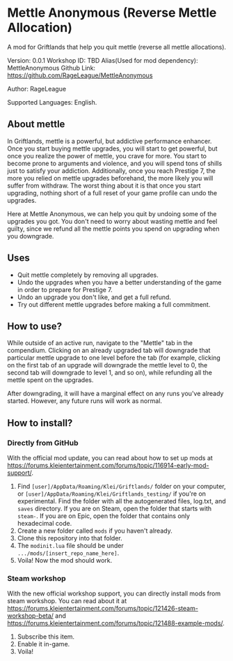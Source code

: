# Mettle Anonymous (Reverse Mettle Allocation)

A mod for Griftlands that help you quit mettle (reverse all mettle allocations).

Version: 0.0.1
Workshop ID: TBD
Alias(Used for mod dependency): MettleAnonymous
Github Link: https://github.com/RageLeague/MettleAnonymous

Author: RageLeague

Supported Languages: English.

## About mettle

In Griftlands, mettle is a powerful, but addictive performance enhancer. Once you start buying mettle upgrades, you will start to get powerful, but once you realize the power of mettle, you crave for more. You start to become prone to arguments and violence, and you will spend tons of shills just to satisfy your addiction. Additionally, once you reach Prestige 7, the more you relied on mettle upgrades beforehand, the more likely you will suffer from withdraw. The worst thing about it is that once you start upgrading, nothing short of a full reset of your game profile can undo the upgrades.

Here at Mettle Anonymous, we can help you quit by undoing some of the upgrades you got. You don't need to worry about wasting mettle and feel guilty, since we refund all the mettle points you spend on upgrading when you downgrade.

## Uses

* Quit mettle completely by removing all upgrades.
* Undo the upgrades when you have a better understanding of the game in order to prepare for Prestige 7.
* Undo an upgrade you don't like, and get a full refund.
* Try out different mettle upgrades before making a full commitment.

## How to use?

While outside of an active run, navigate to the "Mettle" tab in the compendium. Clicking on an already upgraded tab will downgrade that particular mettle upgrade to one level before the tab (for example, clicking on the first tab of an upgrade will downgrade the mettle level to 0, the second tab will downgrade to level 1, and so on), while refunding all the mettle spent on the upgrades.

After downgrading, it will have a marginal effect on any runs you've already started. However, any future runs will work as normal.

## How to install?

### Directly from GitHub

With the official mod update, you can read about how to set up mods at https://forums.kleientertainment.com/forums/topic/116914-early-mod-support/.

1. Find `[user]/AppData/Roaming/Klei/Griftlands/` folder on your computer, or `[user]/AppData/Roaming/Klei/Griftlands_testing/` if you're on experimental. Find the folder with all the autogenerated files, log.txt, and `saves` directory. If you are on Steam, open the folder that starts with `steam-`. If you are on Epic, open the folder that contains only hexadecimal code.
2. Create a new folder called `mods` if you haven't already.
3. Clone this repository into that folder.
4. The `modinit.lua` file should be under `.../mods/[insert_repo_name_here]`.
5. Voila! Now the mod should work.

### Steam workshop

With the new official workshop support, you can directly install mods from steam workshop. You can read about it at https://forums.kleientertainment.com/forums/topic/121426-steam-workshop-beta/ and https://forums.kleientertainment.com/forums/topic/121488-example-mods/.

1. Subscribe this item.
2. Enable it in-game.
3. Voila!
